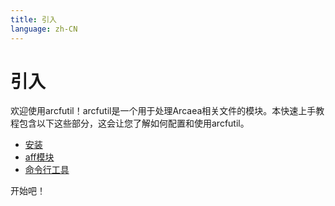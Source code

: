 ```yaml
---
title: 引入
language: zh-CN
---
```


# 引入

欢迎使用arcfutil！arcfutil是一个用于处理Arcaea相关文件的模块。本快速上手教程包含以下这些部分，这会让您了解如何配置和使用arcfutil。

- [安装](/guide/install)
- [aff模块](/guide/package-aff)
- [命令行工具](cli-tools)

开始吧！